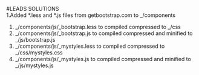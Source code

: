 #LEADS SOLUTIONS  
1.Added *.less and *.js files from getbootstrap.com to _/components
  1. _/components/js/_bootstrap.less to compiled compressed to _/css
  2. _/components/js/_bootstrap.js to compiled compressed and minified to _/js/bootstrap.js
  3. _/components/js/_mystyles.less to compiled compressed to _/css/mystyles.css
  4.  _/components/js/_mystyles.js to compiled compressed and minified to _/js/mystyles.js
